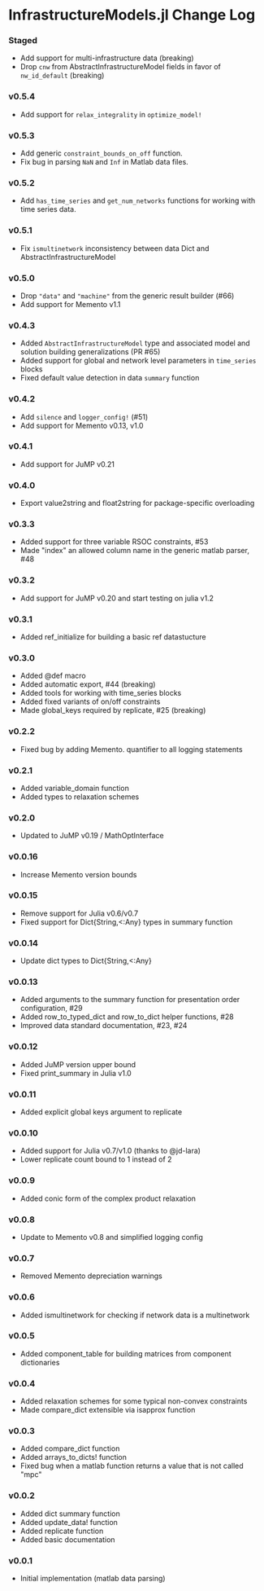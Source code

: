 InfrastructureModels.jl Change Log
==================================

### Staged
- Add support for multi-infrastructure data (breaking)
- Drop `cnw` from AbstractInfrastructureModel fields in favor of `nw_id_default` (breaking)

### v0.5.4
- Add support for `relax_integrality` in `optimize_model!`

### v0.5.3
- Add generic `constraint_bounds_on_off` function.
- Fix bug in parsing `NaN` and `Inf` in Matlab data files.

### v0.5.2
- Add `has_time_series` and `get_num_networks` functions for working with time series data.

### v0.5.1
- Fix `ismultinetwork` inconsistency between data Dict and AbstractInfrastructureModel

### v0.5.0
- Drop `"data"` and `"machine"` from the generic result builder (#66)
- Add support for Memento v1.1

### v0.4.3
- Added `AbstractInfrastructureModel` type and associated model and solution building generalizations (PR #65)
- Added support for global and network level parameters in `time_series` blocks
- Fixed default value detection in data `summary` function

### v0.4.2
- Add `silence` and `logger_config!` (#51)
- Add support for Memento v0.13, v1.0

### v0.4.1
- Add support for JuMP v0.21

### v0.4.0
- Export value2string and float2string for package-specific overloading

### v0.3.3
- Added support for three variable RSOC constraints, #53
- Made "index" an allowed column name in the generic matlab parser, #48

### v0.3.2
- Add support for JuMP v0.20 and start testing on julia v1.2

### v0.3.1
- Added ref_initialize for building a basic ref datastucture

### v0.3.0
- Added @def macro
- Added automatic export, #44 (breaking)
- Added tools for working with time_series blocks
- Added fixed variants of on/off constraints
- Made global_keys required by replicate, #25 (breaking)

### v0.2.2
- Fixed bug by adding Memento. quantifier to all logging statements

### v0.2.1
- Added variable_domain function
- Added types to relaxation schemes

### v0.2.0
- Updated to JuMP v0.19 / MathOptInterface

### v0.0.16
- Increase Memento version bounds

### v0.0.15
- Remove support for Julia v0.6/v0.7
- Fixed support for Dict{String,<:Any} types in summary function

### v0.0.14
- Update dict types to Dict{String,<:Any}

### v0.0.13
- Added arguments to the summary function for presentation order configuration, #29
- Added row_to_typed_dict and row_to_dict helper functions, #28
- Improved data standard documentation, #23, #24

### v0.0.12
- Added JuMP version upper bound
- Fixed print_summary in Julia v1.0

### v0.0.11
- Added explicit global keys argument to replicate

### v0.0.10
- Added support for Julia v0.7/v1.0 (thanks to @jd-lara)
- Lower replicate count bound to 1 instead of 2

### v0.0.9
- Added conic form of the complex product relaxation

### v0.0.8
- Update to Memento v0.8 and simplified logging config

### v0.0.7
- Removed Memento depreciation warnings

### v0.0.6
- Added ismultinetwork for checking if network data is a multinetwork

### v0.0.5
- Added component_table for building matrices from component dictionaries

### v0.0.4
- Added relaxation schemes for some typical non-convex constraints
- Made compare_dict extensible via isapprox function

### v0.0.3
- Added compare_dict function
- Added arrays_to_dicts! function
- Fixed bug when a matlab function returns a value that is not called "mpc"

### v0.0.2
- Added dict summary function
- Added update_data! function
- Added replicate function
- Added basic documentation

### v0.0.1
- Initial implementation (matlab data parsing)

